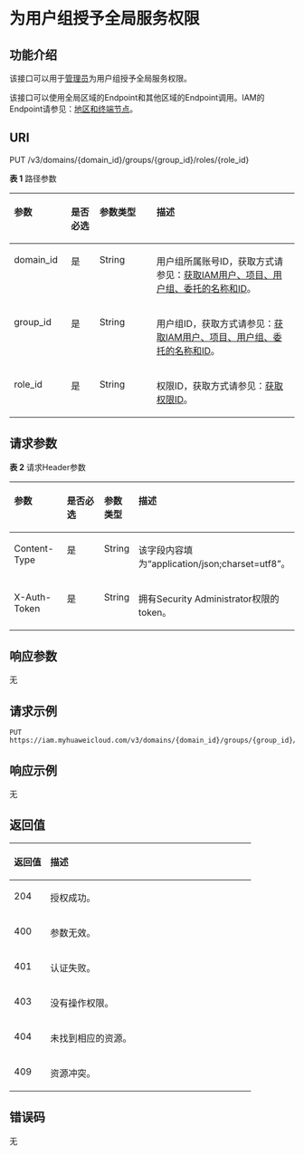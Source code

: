 # 为用户组授予全局服务权限<a name="zh-cn_topic_0057845623"></a>

## 功能介绍<a name="zh-cn_topic_0222037559_section11645132715332"></a>

该接口可以用于[管理员](https://support.huaweicloud.com/usermanual-iam/zh-cn_topic_0079496985.html)为用户组授予全局服务权限。

该接口可以使用全局区域的Endpoint和其他区域的Endpoint调用。IAM的Endpoint请参见：[地区和终端节点](https://developer.huaweicloud.com/endpoint?IAM)。

## URI<a name="zh-cn_topic_0222037559_section4646127103315"></a>

PUT /v3/domains/\{domain\_id\}/groups/\{group\_id\}/roles/\{role\_id\}

**表 1**  路径参数

<a name="zh-cn_topic_0222037559_table7647112715338"></a>
<table><thead align="left"><tr id="zh-cn_topic_0222037559_row196468270335"><th class="cellrowborder" valign="top" width="20%" id="mcps1.2.5.1.1"><p id="zh-cn_topic_0222037559_p19647102723313"><a name="zh-cn_topic_0222037559_p19647102723313"></a><a name="zh-cn_topic_0222037559_p19647102723313"></a>参数</p>
</th>
<th class="cellrowborder" valign="top" width="10%" id="mcps1.2.5.1.2"><p id="zh-cn_topic_0222037559_p5647182733314"><a name="zh-cn_topic_0222037559_p5647182733314"></a><a name="zh-cn_topic_0222037559_p5647182733314"></a>是否必选</p>
</th>
<th class="cellrowborder" valign="top" width="20%" id="mcps1.2.5.1.3"><p id="zh-cn_topic_0222037559_p116471727143318"><a name="zh-cn_topic_0222037559_p116471727143318"></a><a name="zh-cn_topic_0222037559_p116471727143318"></a>参数类型</p>
</th>
<th class="cellrowborder" valign="top" width="50%" id="mcps1.2.5.1.4"><p id="zh-cn_topic_0222037559_p18647192717339"><a name="zh-cn_topic_0222037559_p18647192717339"></a><a name="zh-cn_topic_0222037559_p18647192717339"></a>描述</p>
</th>
</tr>
</thead>
<tbody><tr id="zh-cn_topic_0222037559_row19646327203317"><td class="cellrowborder" valign="top" width="20%" headers="mcps1.2.5.1.1 "><p id="zh-cn_topic_0222037559_p464717275336"><a name="zh-cn_topic_0222037559_p464717275336"></a><a name="zh-cn_topic_0222037559_p464717275336"></a>domain_id</p>
</td>
<td class="cellrowborder" valign="top" width="10%" headers="mcps1.2.5.1.2 "><p id="zh-cn_topic_0222037559_p17647132713320"><a name="zh-cn_topic_0222037559_p17647132713320"></a><a name="zh-cn_topic_0222037559_p17647132713320"></a>是</p>
</td>
<td class="cellrowborder" valign="top" width="20%" headers="mcps1.2.5.1.3 "><p id="zh-cn_topic_0222037559_p1464817273335"><a name="zh-cn_topic_0222037559_p1464817273335"></a><a name="zh-cn_topic_0222037559_p1464817273335"></a>String</p>
</td>
<td class="cellrowborder" valign="top" width="50%" headers="mcps1.2.5.1.4 "><p id="zh-cn_topic_0222037559_p46481227153312"><a name="zh-cn_topic_0222037559_p46481227153312"></a><a name="zh-cn_topic_0222037559_p46481227153312"></a>用户组所属账号ID，获取方式请参见：<a href="获取IAM用户-项目-用户组-委托的名称和ID.md">获取IAM用户、项目、用户组、委托的名称和ID</a>。</p>
</td>
</tr>
<tr id="zh-cn_topic_0222037559_row4646127203319"><td class="cellrowborder" valign="top" width="20%" headers="mcps1.2.5.1.1 "><p id="zh-cn_topic_0222037559_p8648227133312"><a name="zh-cn_topic_0222037559_p8648227133312"></a><a name="zh-cn_topic_0222037559_p8648227133312"></a>group_id</p>
</td>
<td class="cellrowborder" valign="top" width="10%" headers="mcps1.2.5.1.2 "><p id="zh-cn_topic_0222037559_p1264862763318"><a name="zh-cn_topic_0222037559_p1264862763318"></a><a name="zh-cn_topic_0222037559_p1264862763318"></a>是</p>
</td>
<td class="cellrowborder" valign="top" width="20%" headers="mcps1.2.5.1.3 "><p id="zh-cn_topic_0222037559_p1564832703318"><a name="zh-cn_topic_0222037559_p1564832703318"></a><a name="zh-cn_topic_0222037559_p1564832703318"></a>String</p>
</td>
<td class="cellrowborder" valign="top" width="50%" headers="mcps1.2.5.1.4 "><p id="zh-cn_topic_0222037559_p10648427103320"><a name="zh-cn_topic_0222037559_p10648427103320"></a><a name="zh-cn_topic_0222037559_p10648427103320"></a>用户组ID，获取方式请参见：<a href="获取IAM用户-项目-用户组-委托的名称和ID.md">获取IAM用户、项目、用户组、委托的名称和ID</a>。</p>
</td>
</tr>
<tr id="zh-cn_topic_0222037559_row156461273339"><td class="cellrowborder" valign="top" width="20%" headers="mcps1.2.5.1.1 "><p id="zh-cn_topic_0222037559_p96486274338"><a name="zh-cn_topic_0222037559_p96486274338"></a><a name="zh-cn_topic_0222037559_p96486274338"></a>role_id</p>
</td>
<td class="cellrowborder" valign="top" width="10%" headers="mcps1.2.5.1.2 "><p id="zh-cn_topic_0222037559_p1664962783318"><a name="zh-cn_topic_0222037559_p1664962783318"></a><a name="zh-cn_topic_0222037559_p1664962783318"></a>是</p>
</td>
<td class="cellrowborder" valign="top" width="20%" headers="mcps1.2.5.1.3 "><p id="zh-cn_topic_0222037559_p11649112718337"><a name="zh-cn_topic_0222037559_p11649112718337"></a><a name="zh-cn_topic_0222037559_p11649112718337"></a>String</p>
</td>
<td class="cellrowborder" valign="top" width="50%" headers="mcps1.2.5.1.4 "><p id="zh-cn_topic_0222037559_p17649427133318"><a name="zh-cn_topic_0222037559_p17649427133318"></a><a name="zh-cn_topic_0222037559_p17649427133318"></a>权限ID，获取方式请参见：<a href="查询权限列表.md">获取权限ID</a>。</p>
</td>
</tr>
</tbody>
</table>

## 请求参数<a name="zh-cn_topic_0222037559_section1564912717339"></a>

**表 2**  请求Header参数

<a name="zh-cn_topic_0222037559_HeaderParameter"></a>
<table><thead align="left"><tr id="zh-cn_topic_0222037559_row146499274332"><th class="cellrowborder" valign="top" width="20%" id="mcps1.2.5.1.1"><p id="zh-cn_topic_0222037559_p66506271331"><a name="zh-cn_topic_0222037559_p66506271331"></a><a name="zh-cn_topic_0222037559_p66506271331"></a>参数</p>
</th>
<th class="cellrowborder" valign="top" width="20%" id="mcps1.2.5.1.2"><p id="zh-cn_topic_0222037559_p1665022743312"><a name="zh-cn_topic_0222037559_p1665022743312"></a><a name="zh-cn_topic_0222037559_p1665022743312"></a>是否必选</p>
</th>
<th class="cellrowborder" valign="top" width="10%" id="mcps1.2.5.1.3"><p id="zh-cn_topic_0222037559_p166501427123314"><a name="zh-cn_topic_0222037559_p166501427123314"></a><a name="zh-cn_topic_0222037559_p166501427123314"></a>参数类型</p>
</th>
<th class="cellrowborder" valign="top" width="50%" id="mcps1.2.5.1.4"><p id="zh-cn_topic_0222037559_p7650127103314"><a name="zh-cn_topic_0222037559_p7650127103314"></a><a name="zh-cn_topic_0222037559_p7650127103314"></a>描述</p>
</th>
</tr>
</thead>
<tbody><tr id="zh-cn_topic_0222037559_row1564914273336"><td class="cellrowborder" valign="top" width="20%" headers="mcps1.2.5.1.1 "><p id="zh-cn_topic_0222037559_p17650627153319"><a name="zh-cn_topic_0222037559_p17650627153319"></a><a name="zh-cn_topic_0222037559_p17650627153319"></a>Content-Type</p>
</td>
<td class="cellrowborder" valign="top" width="20%" headers="mcps1.2.5.1.2 "><p id="zh-cn_topic_0222037559_p8650122713335"><a name="zh-cn_topic_0222037559_p8650122713335"></a><a name="zh-cn_topic_0222037559_p8650122713335"></a>是</p>
</td>
<td class="cellrowborder" valign="top" width="10%" headers="mcps1.2.5.1.3 "><p id="zh-cn_topic_0222037559_p1865012712338"><a name="zh-cn_topic_0222037559_p1865012712338"></a><a name="zh-cn_topic_0222037559_p1865012712338"></a>String</p>
</td>
<td class="cellrowborder" valign="top" width="50%" headers="mcps1.2.5.1.4 "><p id="zh-cn_topic_0222037559_p4651182723311"><a name="zh-cn_topic_0222037559_p4651182723311"></a><a name="zh-cn_topic_0222037559_p4651182723311"></a>该字段内容填为“application/json;charset=utf8”。</p>
</td>
</tr>
<tr id="zh-cn_topic_0222037559_row16491127183310"><td class="cellrowborder" valign="top" width="20%" headers="mcps1.2.5.1.1 "><p id="zh-cn_topic_0222037559_p0651172715337"><a name="zh-cn_topic_0222037559_p0651172715337"></a><a name="zh-cn_topic_0222037559_p0651172715337"></a>X-Auth-Token</p>
</td>
<td class="cellrowborder" valign="top" width="20%" headers="mcps1.2.5.1.2 "><p id="zh-cn_topic_0222037559_p8651122703318"><a name="zh-cn_topic_0222037559_p8651122703318"></a><a name="zh-cn_topic_0222037559_p8651122703318"></a>是</p>
</td>
<td class="cellrowborder" valign="top" width="10%" headers="mcps1.2.5.1.3 "><p id="zh-cn_topic_0222037559_p1365112272339"><a name="zh-cn_topic_0222037559_p1365112272339"></a><a name="zh-cn_topic_0222037559_p1365112272339"></a>String</p>
</td>
<td class="cellrowborder" valign="top" width="50%" headers="mcps1.2.5.1.4 "><p id="zh-cn_topic_0222037559_p1865182710333"><a name="zh-cn_topic_0222037559_p1865182710333"></a><a name="zh-cn_topic_0222037559_p1865182710333"></a>拥有Security Administrator权限的token。</p>
</td>
</tr>
</tbody>
</table>

## 响应参数<a name="zh-cn_topic_0222037559_section565162743310"></a>

无

## 请求示例<a name="zh-cn_topic_0222037559_section26514272332"></a>

```
PUT https://iam.myhuaweicloud.com/v3/domains/{domain_id}/groups/{group_id}/roles/{role_id}
```

## 响应示例<a name="zh-cn_topic_0222037559_section66521227203316"></a>

无

## 返回值<a name="zh-cn_topic_0222037559_section16652182714337"></a>

<a name="zh-cn_topic_0222037559_table278"></a>
<table><thead align="left"><tr id="zh-cn_topic_0222037559_row1565312714332"><th class="cellrowborder" valign="top" width="15%" id="mcps1.1.3.1.1"><p id="zh-cn_topic_0222037559_p1665342710336"><a name="zh-cn_topic_0222037559_p1665342710336"></a><a name="zh-cn_topic_0222037559_p1665342710336"></a>返回值</p>
</th>
<th class="cellrowborder" valign="top" width="85%" id="mcps1.1.3.1.2"><p id="zh-cn_topic_0222037559_p18653152716339"><a name="zh-cn_topic_0222037559_p18653152716339"></a><a name="zh-cn_topic_0222037559_p18653152716339"></a>描述</p>
</th>
</tr>
</thead>
<tbody><tr id="zh-cn_topic_0222037559_row5653172753318"><td class="cellrowborder" valign="top" width="15%" headers="mcps1.1.3.1.1 "><p id="zh-cn_topic_0222037559_p1465312753316"><a name="zh-cn_topic_0222037559_p1465312753316"></a><a name="zh-cn_topic_0222037559_p1465312753316"></a>204</p>
</td>
<td class="cellrowborder" valign="top" width="85%" headers="mcps1.1.3.1.2 "><p id="zh-cn_topic_0222037559_p1765316270335"><a name="zh-cn_topic_0222037559_p1765316270335"></a><a name="zh-cn_topic_0222037559_p1765316270335"></a>授权成功。</p>
</td>
</tr>
<tr id="zh-cn_topic_0222037559_row106531027113318"><td class="cellrowborder" valign="top" width="15%" headers="mcps1.1.3.1.1 "><p id="zh-cn_topic_0222037559_p965412716333"><a name="zh-cn_topic_0222037559_p965412716333"></a><a name="zh-cn_topic_0222037559_p965412716333"></a>400</p>
</td>
<td class="cellrowborder" valign="top" width="85%" headers="mcps1.1.3.1.2 "><p id="zh-cn_topic_0222037559_p106541827103310"><a name="zh-cn_topic_0222037559_p106541827103310"></a><a name="zh-cn_topic_0222037559_p106541827103310"></a>参数无效。</p>
</td>
</tr>
<tr id="zh-cn_topic_0222037559_row865362763311"><td class="cellrowborder" valign="top" width="15%" headers="mcps1.1.3.1.1 "><p id="zh-cn_topic_0222037559_p1565422773315"><a name="zh-cn_topic_0222037559_p1565422773315"></a><a name="zh-cn_topic_0222037559_p1565422773315"></a>401</p>
</td>
<td class="cellrowborder" valign="top" width="85%" headers="mcps1.1.3.1.2 "><p id="zh-cn_topic_0222037559_p10654927103315"><a name="zh-cn_topic_0222037559_p10654927103315"></a><a name="zh-cn_topic_0222037559_p10654927103315"></a>认证失败。</p>
</td>
</tr>
<tr id="zh-cn_topic_0222037559_row9653102743314"><td class="cellrowborder" valign="top" width="15%" headers="mcps1.1.3.1.1 "><p id="zh-cn_topic_0222037559_p365452703315"><a name="zh-cn_topic_0222037559_p365452703315"></a><a name="zh-cn_topic_0222037559_p365452703315"></a>403</p>
</td>
<td class="cellrowborder" valign="top" width="85%" headers="mcps1.1.3.1.2 "><p id="zh-cn_topic_0222037559_p1165420271331"><a name="zh-cn_topic_0222037559_p1165420271331"></a><a name="zh-cn_topic_0222037559_p1165420271331"></a>没有操作权限。</p>
</td>
</tr>
<tr id="zh-cn_topic_0222037559_row1465315273333"><td class="cellrowborder" valign="top" width="15%" headers="mcps1.1.3.1.1 "><p id="zh-cn_topic_0222037559_p196542272339"><a name="zh-cn_topic_0222037559_p196542272339"></a><a name="zh-cn_topic_0222037559_p196542272339"></a>404</p>
</td>
<td class="cellrowborder" valign="top" width="85%" headers="mcps1.1.3.1.2 "><p id="zh-cn_topic_0222037559_p8654192733316"><a name="zh-cn_topic_0222037559_p8654192733316"></a><a name="zh-cn_topic_0222037559_p8654192733316"></a>未找到相应的资源。</p>
</td>
</tr>
<tr id="zh-cn_topic_0222037559_row1965310279334"><td class="cellrowborder" valign="top" width="15%" headers="mcps1.1.3.1.1 "><p id="zh-cn_topic_0222037559_p19655162713337"><a name="zh-cn_topic_0222037559_p19655162713337"></a><a name="zh-cn_topic_0222037559_p19655162713337"></a>409</p>
</td>
<td class="cellrowborder" valign="top" width="85%" headers="mcps1.1.3.1.2 "><p id="zh-cn_topic_0222037559_p365582719334"><a name="zh-cn_topic_0222037559_p365582719334"></a><a name="zh-cn_topic_0222037559_p365582719334"></a>资源冲突。</p>
</td>
</tr>
</tbody>
</table>

## 错误码<a name="zh-cn_topic_0222037559_section265532710338"></a>

无

